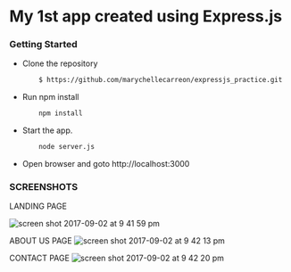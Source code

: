 # My 1st app created using Express.js

### Getting Started

-  Clone the repository
      ```sh
          $ https://github.com/marychellecarreon/expressjs_practice.git
     ```
     
-  Run npm install
      ```sh
          npm install
     ```
     
 -  Start the app. 
      ```sh
          node server.js
     ```
- Open browser and goto http://localhost:3000
### SCREENSHOTS

LANDING PAGE

![screen shot 2017-09-02 at 9 41 59 pm](https://user-images.githubusercontent.com/26729817/29995948-b203f428-9027-11e7-96e0-c09f88cfbca8.png)

ABOUT US PAGE
![screen shot 2017-09-02 at 9 42 13 pm](https://user-images.githubusercontent.com/26729817/29995950-b40bb3c8-9027-11e7-92de-8ec4045f1823.png)

CONTACT PAGE
![screen shot 2017-09-02 at 9 42 20 pm](https://user-images.githubusercontent.com/26729817/29995951-b74bd7b6-9027-11e7-81af-b64d927ba729.png)


